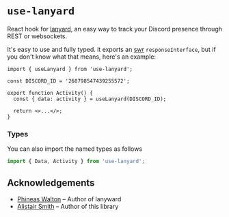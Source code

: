 # `use-lanyard`

React hook for [lanyard](https://github.com/Phineas/lanyard/), an easy way to track your Discord presence through REST or websockets.

It's easy to use and fully typed. it exports an [swr](https://github.com/vercel/swr) `responseInterface`, but if you don't know what that means, here's an example:

```tsx
import { useLanyard } from 'use-lanyard';

const DISCORD_ID = '268798547439255572';

export function Activity() {
  const { data: activity } = useLanyard(DISCORD_ID);

  return <>...</>;
}
```

### Types

You can also import the named types as follows

```ts
import { Data, Activity } from 'use-lanyard';
```

## Acknowledgements

- [Phineas Walton](https://github.com/Phineas/) – Author of lanyward
- [Alistair Smith](https://github.com/alii/) – Author of this library
